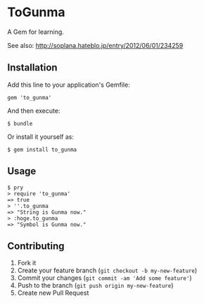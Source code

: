 # ToGunma

A Gem for learning.

See also: http://soplana.hateblo.jp/entry/2012/06/01/234259

## Installation

Add this line to your application's Gemfile:

    gem 'to_gunma'

And then execute:

    $ bundle

Or install it yourself as:

    $ gem install to_gunma

## Usage

````
$ pry
> require 'to_gunma'
=> true
> ''.to_gunma
=> "String is Gunma now."
> :hoge.to_gunma
=> "Symbol is Gunma now."
````

## Contributing

1. Fork it
2. Create your feature branch (`git checkout -b my-new-feature`)
3. Commit your changes (`git commit -am 'Add some feature'`)
4. Push to the branch (`git push origin my-new-feature`)
5. Create new Pull Request
